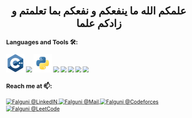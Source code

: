 
<h1 align = "center"> علمكم الله ما ينفعكم و نفعكم بما تعلمتم و زادكم علما </h1>

<!--
**Mahmoud-Abdeldayem/Mahmoud-Abdeldayem** is a ✨ _special_ ✨ repository because its `README.md` (this file) appears on your GitHub profile.

Here are some ideas to get you started:

- 🔭 I’m currently working on ...
- 🌱 I’m currently learning ...
- 👯 I’m looking to collaborate on ...
- 🤔 I’m looking for help with ...
- 💬 Ask me about ...
- 📫 How to reach me: ...
- 😄 Pronouns: ...
- ⚡ Fun fact: ...
-->
### Languages and Tools 🛠: ###
  
<img height="50" src="https://raw.githubusercontent.com/github/explore/80688e429a7d4ef2fca1e82350fe8e3517d3494d/topics/cpp/cpp.png"> <img height="50" src="https://cdn.icon-icons.com/icons2/2415/PNG/512/csharp_original_logo_icon_146578.png"> <img height="50" src="https://raw.githubusercontent.com/github/explore/80688e429a7d4ef2fca1e82350fe8e3517d3494d/topics/python/python.png"> <img height="50" src="https://cdn.worldvectorlogo.com/logos/html-1.svg"> <img height="50" src="https://cdn.icon-icons.com/icons2/2107/PNG/512/file_type_css_icon_130661.png">    <img height="50" src="https://cdn-icons-png.flaticon.com/512/3161/3161133.png">        <img height="50" src="https://cdn-icons-png.flaticon.com/512/1051/1051326.png?w=740&t=st=1654710945~exp=1654711545~hmac=04c53067ba47cb96d1c905ef671807e153468cf6ddf3bdc879e7267588aec896">     <img height="50" src="https://upload.wikimedia.org/wikipedia/commons/3/3f/Git_icon.svg">
<br>

### Reach me at 📫: ###
<a href="https://www.linkedin.com/in/mahmoud-abdeldayem-demo10/">
  <img align="center" alt="Falguni @LinkedIN" height="40" src="https://cdn-icons-png.flaticon.com/512/174/174857.png" />
</a>   
  <a href="mailto:mahmoudabdeldayem514@gmail.com">
  <img align="center" alt="Falguni @Mail" height="35" src="https://upload.wikimedia.org/wikipedia/commons/7/7e/Gmail_icon_%282020%29.svg" />
</a>   
   <a href="https://codeforces.com/profile/mahmoudabdeldayem">
  <img align="center" alt="Falguni @Codeforces" height="40" src="https://play-lh.googleusercontent.com/WsR_f03nbqW3qZjCZeXUYmnmhSWXo3hQhLX9hgl9QHydCgbXQi_VJeAwnmtuIgTHKdQ=w240-h480-rw" />
</a>       
<a href="https://leetcode.com/Mahmoud_Abdeldayem2003/">
  <img align="center" alt="Falguni @LeetCode" height="40" src="https://www.google.com/url?sa=i&url=https%3A%2F%2Fgithub.com%2Fvarunu28%2FLeetCode-Java-Solutions%2Fpulls&psig=AOvVaw3l9w6wjE_OoL7S_h07QZqK&ust=1707488487571000&source=images&cd=vfe&opi=89978449&ved=0CBIQjRxqFwoTCOCo66z4m4QDFQAAAAAdAAAAABAE" />
</a>
<br>
<br>
